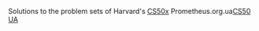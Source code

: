 Solutions to the problem sets of Harvard's [CS50x](https://www.edx.org/course/harvardx/harvardx-cs50x-introduction-computer-1022)
Prometheus.org.ua[CS50 UA](https://courses.prometheus.org.ua/courses/course-v1:Prometheus+CS50+2019_T1/about)
